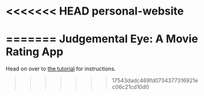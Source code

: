 <<<<<<< HEAD
personal-website
================
=======
Judgemental Eye: A Movie Rating App
===================================
Head on over to [the tutorial](http://hackbrightacademy.github.io/ratings/) for instructions.
>>>>>>> 17543dadc469fd0734377316921ec06c21cd10d0

